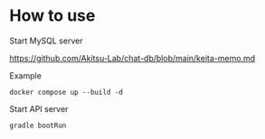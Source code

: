 # How to use

Start MySQL server

https://github.com/Akitsu-Lab/chat-db/blob/main/keita-memo.md

Example

```shell
docker compose up --build -d
```

Start API server

```shell
gradle bootRun
```
